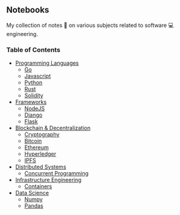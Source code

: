 ## Notebooks

My collection of notes :notebook: on various subjects related to software :computer: engineering.

### Table of Contents
- [Programming Languages](https://github.com/palash25/Notes/tree/master/languages)
  - [Go](https://github.com/palash25/Notes/blob/master/languages/Go.md)
  - [Javascript](https://github.com/palash25/Notes/blob/master/languages/Javascript.md)
  - [Python](https://github.com/palash25/Notes/blob/master/languages/Python.md)
  - [Rust]()
  - [Solidity]()
- [Frameworks](https://github.com/palash25/Notes/tree/master/frameworks)
  - [NodeJS](https://github.com/palash25/Notes/blob/master/frameworks/NodeJS.md)
  - [Django](https://github.com/palash25/Notes/blob/master/frameworks/Django.md)
  - [Flask](https://github.com/palash25/Notes/blob/master/frameworks/Flask.md)
- [Blockchain & Decentralization]()
  - [Cryptography]()
  - [Bitcoin]()
  - [Ethereum]()
  - [Hyperledger]()
  - [IPFS]()
- [Distributed Systems]()
  - [Concurrent Programming]()
- [Infrastructure Engineering](https://github.com/palash25/Notes/tree/master/infrastructure-engineering)
  - [Containers](https://github.com/palash25/Notes/blob/master/infrastructure-engineering/Containers.md)
- [Data Science](https://github.com/palash25/Notes/tree/master/data-science)
  - [Numpy](https://github.com/palash25/Notes/tree/master/data-science/numpy)
  - [Pandas](https://github.com/palash25/Notes/tree/master/data-science/pandas)
